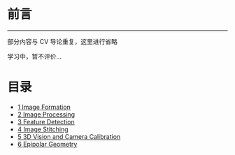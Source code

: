 # 前言

---

部分内容与 CV 导论重复，这里进行省略

学习中，暂不评价...

# 目录
- [1 Image Formation](https://lihua5487.github.io/Notes/CV/1%20Image%20Formation)
- [2 Image Processing](https://lihua5487.github.io/Notes/CV/2%20Image%20Processing)
- [3 Feature Detection](https://lihua5487.github.io/Notes/CV/3%20Feature%20Detection)
- [4 Image Stitching](https://lihua5487.github.io/Notes/CV/4%20Image%20Stitching)
- [5 3D Vision and Camera Calibration](https://lihua5487.github.io/Notes/CV/5%203D%20Vision%20and%20Camera%20Calibration)
- [6 Epipolar Geometry](https://lihua5487.github.io/Notes/CV/6%20Epipolar%20Geometry)